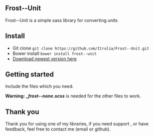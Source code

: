 Frost--Unit
---

Frost--Unit is a simple sass library for converting units

## Install

* Git clone `git clone https://github.com/Itrulia/Frost--Unit.git`
* Bower install `bower install frost--unit`
* [Download newest version here](https://github.com/Itrulia/Frost--Unit/archive/master.zip)

## Getting started

Include the files which you need.

**Warning:** ***_frost--none.scss*** is needed for the other files to work.

## Thank you

Thank you for using one of my libraries, if you need support , or have feedback, feel free to contact me (email or github).

